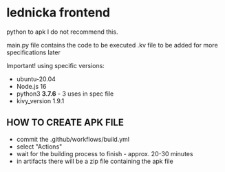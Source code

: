 # lednicka frontend
python to apk
I do not recommend this.

main.py file contains the code to be executed
.kv file to be added for more specifications later

Important! using specific versions:
- ubuntu-20.04
- Node.js 16
- python3 **3.7.6** - 3 uses in spec file
- kivy_version 1.9.1

## HOW TO CREATE APK FILE
- commit the .github/workflows/build.yml
- select "Actions"
- wait for the building process to finish - approx. 20-30 minutes
- in artifacts there will be a zip file containing the apk file
